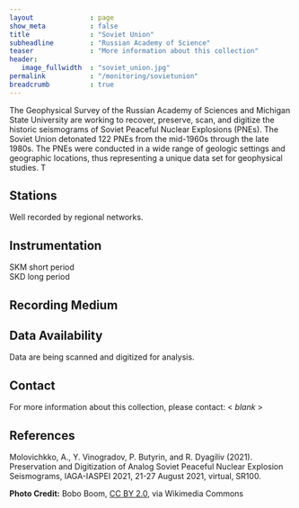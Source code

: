 ```yaml
---
layout              : page
show_meta           : false
title               : "Soviet Union"
subheadline         : "Russian Academy of Science"
teaser              : "More information about this collection"
header:
   image_fullwidth  : "soviet_union.jpg"
permalink           : "/monitoring/sovietunion"
breadcrumb          : true
---
```

The Geophysical Survey of the Russian Academy of Sciences and Michigan State University are working
to recover, preserve, scan, and digitize the historic seismograms of Soviet Peaceful Nuclear Explosions
(PNEs). The Soviet Union detonated 122 PNEs from the mid-1960s through the late 1980s. The PNEs
were conducted in a wide range of geologic settings and geographic locations, thus representing a unique
data set for geophysical studies. T

## Stations

Well recorded by regional networks.  


## Instrumentation
SKM short period  
SKD long period

## Recording Medium

## Data Availability
Data are being scanned and digitized for analysis.

## Contact
For more information about this collection, please contact: \< *blank* \>

## References
Molovichkko, A., Y. Vinogradov, P. Butyrin, and R. Dyagiliv (2021). Preservation and Digitization of Analog Soviet Peaceful Nuclear Explosion Seismograms, IAGA-IASPEI 2021, 21-27 August 2021, virtual, SR100.

**Photo Credit:** Bobo Boom, [CC BY 2.0](https://creativecommons.org/licenses/by/2.0), via Wikimedia Commons
